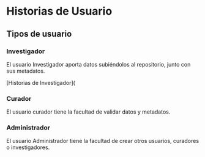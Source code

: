 # Historias de Usuario

## Tipos de usuario

### Investigador

El usuario Investigador aporta datos subiéndolos al repositorio, junto
con sus metadatos.

[Historias de Investigador](

### Curador

El usuario curador tiene la facultad de validar datos y metadatos.

### Administrador

El usuario Administrador tiene la facultad de crear otros usuarios, curadores o investigadores.

